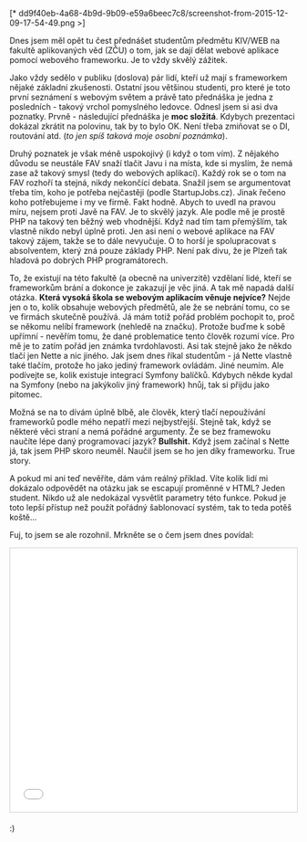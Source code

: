[* dd9f40eb-4a68-4b9d-9b09-e59a6beec7c8/screenshot-from-2015-12-09-17-54-49.png >]

Dnes jsem měl opět tu čest přednášet studentům předmětu KIV/WEB na fakultě aplikovaných věd (ZČU) o tom, jak se dají dělat webové aplikace pomocí webového frameworku. Je to vždy skvělý zážitek.

Jako vždy sedělo v publiku (doslova) pár lidí, kteří už mají s frameworkem nějaké základní zkušenosti. Ostatní jsou většinou studenti, pro které je toto první seznámení s webovým světem a právě tato přednáška je jedna z posledních - takový vrchol pomyslného ledovce. Odnesl jsem si asi dva poznatky. Prvně - následující přednáška je **moc složitá**. Kdybych prezentaci dokázal zkrátit na polovinu, tak by to bylo OK. Není třeba zmiňovat se o DI, routování atd. (*to jen spíš taková moje osobní poznámka*).

Druhý poznatek je však méně uspokojivý (i když o tom vím). Z nějakého důvodu se neustále FAV snaží tlačit Javu i na místa, kde si myslím, že nemá zase až takový smysl (tedy do webových aplikací). Každý rok se o tom na FAV rozhoří ta stejná, nikdy nekončící debata. Snažil jsem se argumentovat třeba tím, koho je potřeba nejčastěji (podle StartupJobs.cz). Jinak řečeno koho potřebujeme i my ve firmě. Fakt hodně. Abych to uvedl na pravou míru, nejsem proti Javě na FAV. Je to skvělý jazyk. Ale podle mě je prostě PHP na takový ten běžný web vhodnější. Když nad tím tam přemýšlím, tak vlastně nikdo nebyl úplně proti. Jen asi není o webové aplikace na FAV takový zájem, takže se to dále nevyučuje. O to horší je spolupracovat s absolventem, který zná pouze základy PHP. Není pak divu, že je Plzeň tak hladová po dobrých PHP programátorech.

To, že existují na této fakultě (a obecně na univerzitě) vzdělaní lidé, kteří se frameworkům brání a dokonce je zakazují je věc jiná. A tak mě napadá další otázka. **Která vysoká škola se webovým aplikacím věnuje nejvíce?** Nejde jen o to, kolik obsahuje webových předmětů, ale že se nebrání tomu, co se ve firmách skutečně používá. Já mám totiž pořád problém pochopit to, proč se někomu nelíbí framework (nehledě na značku). Protože buďme k sobě upřímní - nevěřím tomu, že dané problematice tento člověk rozumí více. Pro mě je to zatím pořád jen známka tvrdohlavosti. Asi tak stejně jako že někdo tlačí jen Nette a nic jiného. Jak jsem dnes říkal studentům - já Nette vlastně také tlačím, protože ho jako jediný framework ovládám. Jiné neumím. Ale podívejte se, kolik existuje integrací Symfony balíčků. Kdybych někde kydal na Symfony (nebo na jakýkoliv jiný framework) hnůj, tak si přijdu jako pitomec.

Možná se na to dívám úplně blbě, ale člověk, který tlačí nepoužívání frameworků podle mého nepatří mezi nejbystřejší. Stejně tak, když se některé věci straní a nemá pořádné argumenty. Že se bez framewoku naučíte lépe daný programovací jazyk? **Bullshit.** Když jsem začínal s Nette já, tak jsem PHP skoro neuměl. Naučil jsem se ho jen díky frameworku. True story.

A pokud mi ani teď nevěříte, dám vám reálný příklad. Víte kolik lidí mi dokázalo odpovědět na otázku jak se escapují proměnné v HTML? Jeden student. Nikdo už ale nedokázal vysvětlit parametry této funkce. Pokud je toto lepší přístup než použít pořádný šablonovací systém, tak to teda potěš koště...

Fuj, to jsem se ale rozohnil. Mrkněte se o čem jsem dnes povídal:

<iframe src="//www.slideshare.net/slideshow/embed_code/key/5ovazIJDcXy8xH" width="752" height="462" frameborder="0" marginwidth="0" marginheight="0" scrolling="no" style="border:1px solid #CCC; border-width:1px; margin-bottom:5px; max-width: 100%;" allowfullscreen> </iframe>

:)